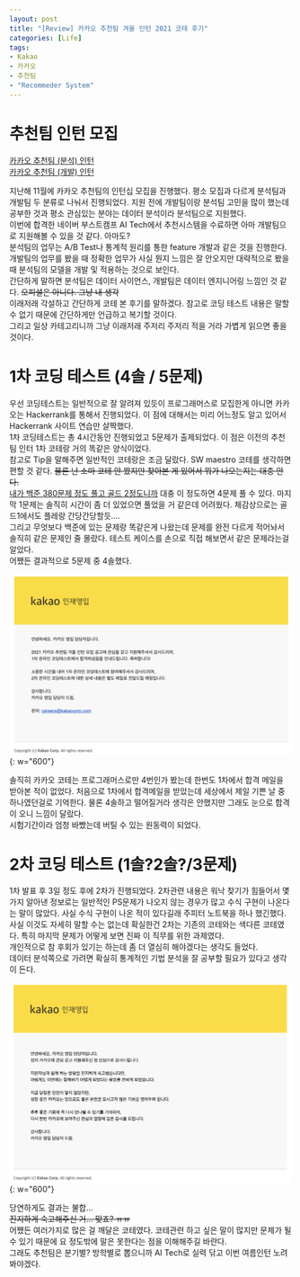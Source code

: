 ```yaml
---
layout: post
title: "[Review] 카카오 추천팀 겨울 인턴 2021 코테 후기"
categories: [Life]
tags:
- Kakao
- 카카오
- 추천팀
- "Recommeder System"
---
```


# 추천팀 인턴 모집
[카카오 추천팀 (분석) 인턴](https://careers.kakao.com/jobs/P-12262)  
[카카오 추천팀 (개발) 인턴](https://careers.kakao.com/jobs/P-12261)  

지난해 11월에 카카오 추천팀의 인턴십 모집을 진행했다. 평소 모집과 다르게 분석팀과 개발팀 두 분류로 나눠서 진행되었다. 지원 전에 개발팀이랑 분석팀 고민을 많이 했는데 공부한 것과 평소 관심있는 분야는 데이터 분석이라 분석팀으로 지원했다.  
이번에 합격한 네이버 부스트캠프 AI Tech에서 추천시스템을 수료하면 아마 개발팀으로 지원해볼 수 있을 것 같다. 아마도?  
분석팀의 업무는 A/B Test나 통계적 원리를 통한 feature 개발과 같은 것을 진행한다. 개발팀의 업무를 봤을 때 정확한 업무가 사실 뭔지 느낌은 잘 안오지만 대략적으로 봤을 때 분석팀의 모델을 개발 및 적용하는 것으로 보인다.  
간단하게 말하면 분석팀은 데이터 사이언스, 개발팀은 데이터 엔지니어링 느낌인 것 같다. ~~오피셜은 아니다. 그냥 내 생각~~  
이래저래 각설하고 간단하게 코테 본 후기를 말하겠다. 참고로 코딩 테스트 내용은 말할 수 없기 때문에 간단하게만 언급하고 복기할 것이다.  
그리고 일상 카테고리니까 그냥 이래저래 주저리 주저리 적을 거라 가볍게 읽으면 좋을 것이다.

# 1차 코딩 테스트 (4솔 / 5문제)
우선 코딩테스트는 일반적으로 잘 알려져 있듯이 프로그래머스로 모집한게 아니면 카카오는 Hackerrank를 통해서 진행되었다. 이 점에 대해서는 미리 어느정도 알고 있어서 Hackerrank 사이트 연습만 살짝했다.  
1차 코딩테스트는 총 4시간동안 진행되었고 5문제가 출제되었다. 이 점은 이전의 추천팀 인터 1차 코테랑 거의 똑같은 양식이었다.  
참고로 Tip을 말해주면 일반적인 코테랑은 조금 달랐다. SW maestro 코테를 생각하면 편할 것 같다. ~~물론 난 소마 코테 안 봤지만 찾아본 게 있어서 뭐가 나오는지는 대충 안다.~~  
[내가 백준 380문제 정도 풀고 골드 2정도니까](https://www.acmicpc.net/user/kbp0237) 대충 이 정도하면 4문제 풀 수 있다. 마지막 1문제는 솔직히 시간이 좀 더 있었으면 풀었을 거 같은데 어려웠다. 체감상으로는 골드1에서도 플레랑 간당간당할듯....  
그리고 무엇보다 백준에 있는 문제랑 똑같은게 나왔는데 문제를 완전 다르게 적어놔서 솔직히 같은 문제인 줄 몰랐다. 테스트 케이스를 손으로 직접 해보면서 같은 문제라는걸 알았다.  
어쨌든 결과적으로 5문제 중 4솔했다.  

![](/image/Life/rec1_pass_2021.png){: w="600"}  

솔직히 카카오 코테는 프로그래머스로만 4번인가 봤는데 한번도 1차에서 합격 메일을 받아본 적이 없었다. 처음으로 1차에서 합격메일을 받았는데 세상에서 제일 기쁜 날 중 하나였던걸로 기억한다.  물론 4솔하고 떨어질거라 생각은 안했지만 그래도 눈으로 합격이 오니 느낌이 달랐다.  
시험기간이라 엄청 바빴는데 버틸 수 있는 원동력이 되었다.  

# 2차 코딩 테스트 (1솔?2솔?/3문제)
1차 발표 후 3일 정도 후에 2차가 진행되었다. 2차관련 내용은 워낙 찾기가 힘들어서 몇가지 알아낸 정보로는 일반적인 PS문제가 나오지 않는 경우가 많고 수식 구현이 나온다는 말이 많았다. 사실 수식 구현이 나온 적이 있다길래 주피터 노트북을 하나 했긴했다.  
사실 이것도 자세히 말할 수는 없는데 확실한건 2차는 기존의 코테와는 색다른 코테였다. 특히 마지막 문제가 어떻게 보면 진짜 이 직무를 위한 과제였다.  
개인적으로 참 후회가 있기는 하는데 좀 더 열심히 해야겠다는 생각도 들었다.  
데이터 분석쪽으로 가려면 확실히 통계적인 기법 분석을 잘 공부할 필요가 있다고 생각이 든다.

![](/image/Life/rec2_fail_2021.png){: w="600"}  

당연하게도 결과는 불합...  
~~진지하게 숙고해주신 거... 맞죠? ㅠㅠ~~  
어쨌든 여러가지로 많은 걸 깨달은 코테였다. 코테관련 하고 싶은 말이 많지만 문제가 될 수 있기 때문에 요 정도밖에 말은 못한다는 점을 이해해주길 바란다.  
그래도 추천팀은 분기별? 방학별로 뽑으니까 AI Tech로 실력 닦고 이번 여름인턴 노려봐야겠다.